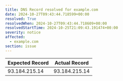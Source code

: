 ```yaml
---
title: DNS Record resolved for example.com
date: 2024-10-27T09:43:44.718599+00:00
resolved: True
resolvedWhen: 2024-10-27T09:43:44.718609+00:00
resolvedStartTime: 2024-10-25T21:09:43.191474+00:00
severity: notice
affected:
  - example.com
section: issue
---
```


| Expected Record  | Actual Record  |
|------------------|----------------|
| 93.184.215.14 | 93.184.215.14 |
